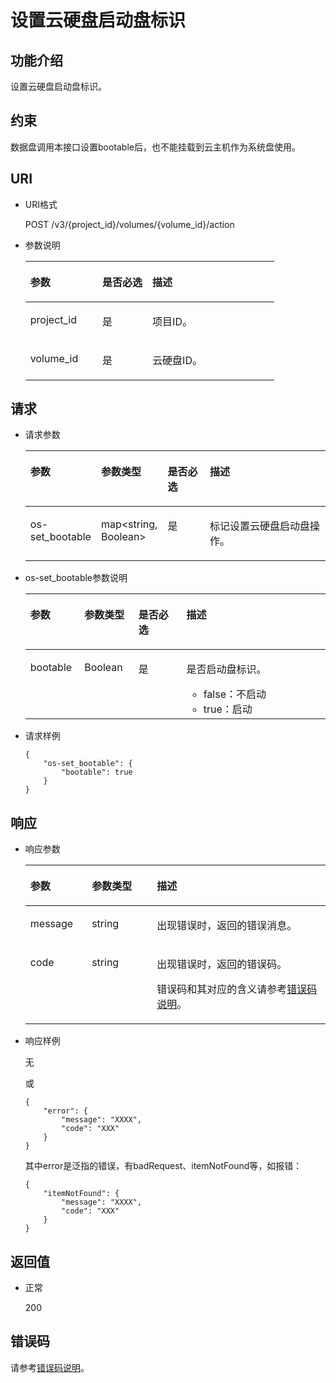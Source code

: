 # 设置云硬盘启动盘标识<a name="ZH-CN_TOPIC_0103340192"></a>

## 功能介绍<a name="section19390540"></a>

设置云硬盘启动盘标识。

## 约束<a name="section58153866104128"></a>

数据盘调用本接口设置bootable后，也不能挂载到云主机作为系统盘使用。

## URI<a name="section40297137"></a>

-   URI格式

    POST /v3/\{project\_id\}/volumes/\{volume\_id\}/action

-   参数说明

    <a name="table8745607"></a>
    <table><thead align="left"><tr id="row15985080"><th class="cellrowborder" valign="top" width="28.92%" id="mcps1.1.4.1.1"><p id="p19723089"><a name="p19723089"></a><a name="p19723089"></a>参数</p>
    </th>
    <th class="cellrowborder" valign="top" width="20.07%" id="mcps1.1.4.1.2"><p id="p54066375"><a name="p54066375"></a><a name="p54066375"></a>是否必选</p>
    </th>
    <th class="cellrowborder" valign="top" width="51.01%" id="mcps1.1.4.1.3"><p id="p17300225"><a name="p17300225"></a><a name="p17300225"></a>描述</p>
    </th>
    </tr>
    </thead>
    <tbody><tr id="row59140967"><td class="cellrowborder" valign="top" width="28.92%" headers="mcps1.1.4.1.1 "><p id="p25689059"><a name="p25689059"></a><a name="p25689059"></a>project_id</p>
    </td>
    <td class="cellrowborder" valign="top" width="20.07%" headers="mcps1.1.4.1.2 "><p id="p439002"><a name="p439002"></a><a name="p439002"></a>是</p>
    </td>
    <td class="cellrowborder" valign="top" width="51.01%" headers="mcps1.1.4.1.3 "><p id="p35559222"><a name="p35559222"></a><a name="p35559222"></a>项目ID。</p>
    </td>
    </tr>
    <tr id="row51597550"><td class="cellrowborder" valign="top" width="28.92%" headers="mcps1.1.4.1.1 "><p id="p18651996"><a name="p18651996"></a><a name="p18651996"></a>volume_id</p>
    </td>
    <td class="cellrowborder" valign="top" width="20.07%" headers="mcps1.1.4.1.2 "><p id="p34416674"><a name="p34416674"></a><a name="p34416674"></a>是</p>
    </td>
    <td class="cellrowborder" valign="top" width="51.01%" headers="mcps1.1.4.1.3 "><p id="p36287209"><a name="p36287209"></a><a name="p36287209"></a>云硬盘ID。</p>
    </td>
    </tr>
    </tbody>
    </table>


## 请求<a name="section27129916"></a>

-   请求参数

    <a name="zh-cn_topic_0058626629_table42671863"></a>
    <table><thead align="left"><tr id="zh-cn_topic_0058626629_row12592542"><th class="cellrowborder" valign="top" width="18%" id="mcps1.1.5.1.1"><p id="zh-cn_topic_0058626629_p13362997"><a name="zh-cn_topic_0058626629_p13362997"></a><a name="zh-cn_topic_0058626629_p13362997"></a>参数</p>
    </th>
    <th class="cellrowborder" valign="top" width="18%" id="mcps1.1.5.1.2"><p id="zh-cn_topic_0058626629_p8661001"><a name="zh-cn_topic_0058626629_p8661001"></a><a name="zh-cn_topic_0058626629_p8661001"></a>参数类型</p>
    </th>
    <th class="cellrowborder" valign="top" width="16%" id="mcps1.1.5.1.3"><p id="zh-cn_topic_0058626629_p30452481"><a name="zh-cn_topic_0058626629_p30452481"></a><a name="zh-cn_topic_0058626629_p30452481"></a>是否必选</p>
    </th>
    <th class="cellrowborder" valign="top" width="48%" id="mcps1.1.5.1.4"><p id="zh-cn_topic_0058626629_p50731910"><a name="zh-cn_topic_0058626629_p50731910"></a><a name="zh-cn_topic_0058626629_p50731910"></a>描述</p>
    </th>
    </tr>
    </thead>
    <tbody><tr id="zh-cn_topic_0058626629_row5187493615377"><td class="cellrowborder" valign="top" width="18%" headers="mcps1.1.5.1.1 "><p id="zh-cn_topic_0058626629_p4112025815377"><a name="zh-cn_topic_0058626629_p4112025815377"></a><a name="zh-cn_topic_0058626629_p4112025815377"></a>os-set_bootable</p>
    </td>
    <td class="cellrowborder" valign="top" width="18%" headers="mcps1.1.5.1.2 "><p id="zh-cn_topic_0058626629_p4240658415377"><a name="zh-cn_topic_0058626629_p4240658415377"></a><a name="zh-cn_topic_0058626629_p4240658415377"></a>map&lt;string, Boolean&gt;</p>
    </td>
    <td class="cellrowborder" valign="top" width="16%" headers="mcps1.1.5.1.3 "><p id="zh-cn_topic_0058626629_p1238131615377"><a name="zh-cn_topic_0058626629_p1238131615377"></a><a name="zh-cn_topic_0058626629_p1238131615377"></a>是</p>
    </td>
    <td class="cellrowborder" valign="top" width="48%" headers="mcps1.1.5.1.4 "><p id="zh-cn_topic_0058626629_p6336250715377"><a name="zh-cn_topic_0058626629_p6336250715377"></a><a name="zh-cn_topic_0058626629_p6336250715377"></a>标记设置云硬盘启动盘操作。</p>
    </td>
    </tr>
    </tbody>
    </table>

-   os-set\_bootable参数说明

    <a name="zh-cn_topic_0058626629_table38065209105423"></a>
    <table><thead align="left"><tr id="zh-cn_topic_0058626629_row47014882105423"><th class="cellrowborder" valign="top" width="18%" id="mcps1.1.5.1.1"><p id="zh-cn_topic_0058626629_p50109122105423"><a name="zh-cn_topic_0058626629_p50109122105423"></a><a name="zh-cn_topic_0058626629_p50109122105423"></a>参数</p>
    </th>
    <th class="cellrowborder" valign="top" width="18%" id="mcps1.1.5.1.2"><p id="zh-cn_topic_0058626629_p32307099105423"><a name="zh-cn_topic_0058626629_p32307099105423"></a><a name="zh-cn_topic_0058626629_p32307099105423"></a>参数类型</p>
    </th>
    <th class="cellrowborder" valign="top" width="16%" id="mcps1.1.5.1.3"><p id="zh-cn_topic_0058626629_p66738196105423"><a name="zh-cn_topic_0058626629_p66738196105423"></a><a name="zh-cn_topic_0058626629_p66738196105423"></a>是否必选</p>
    </th>
    <th class="cellrowborder" valign="top" width="48%" id="mcps1.1.5.1.4"><p id="zh-cn_topic_0058626629_p37084757105423"><a name="zh-cn_topic_0058626629_p37084757105423"></a><a name="zh-cn_topic_0058626629_p37084757105423"></a>描述</p>
    </th>
    </tr>
    </thead>
    <tbody><tr id="zh-cn_topic_0058626629_row65642867105423"><td class="cellrowborder" valign="top" width="18%" headers="mcps1.1.5.1.1 "><p id="zh-cn_topic_0058626629_p5950372711131"><a name="zh-cn_topic_0058626629_p5950372711131"></a><a name="zh-cn_topic_0058626629_p5950372711131"></a>bootable</p>
    </td>
    <td class="cellrowborder" valign="top" width="18%" headers="mcps1.1.5.1.2 "><p id="zh-cn_topic_0058626629_p45274007105423"><a name="zh-cn_topic_0058626629_p45274007105423"></a><a name="zh-cn_topic_0058626629_p45274007105423"></a>Boolean</p>
    </td>
    <td class="cellrowborder" valign="top" width="16%" headers="mcps1.1.5.1.3 "><p id="zh-cn_topic_0058626629_p43315944105423"><a name="zh-cn_topic_0058626629_p43315944105423"></a><a name="zh-cn_topic_0058626629_p43315944105423"></a>是</p>
    </td>
    <td class="cellrowborder" valign="top" width="48%" headers="mcps1.1.5.1.4 "><p id="zh-cn_topic_0058626629_p18930541105423"><a name="zh-cn_topic_0058626629_p18930541105423"></a><a name="zh-cn_topic_0058626629_p18930541105423"></a>是否启动盘标识。</p>
    <a name="zh-cn_topic_0058626629_ul1334240319356"></a><a name="zh-cn_topic_0058626629_ul1334240319356"></a><ul id="zh-cn_topic_0058626629_ul1334240319356"><li>false：不启动</li><li>true：启动</li></ul>
    </td>
    </tr>
    </tbody>
    </table>

-   请求样例

    ```
    {
        "os-set_bootable": {
            "bootable": true
        }
    }
    ```


## 响应<a name="section42842654"></a>

-   响应参数

    <a name="zh-cn_topic_0058626629_table46654279102454"></a>
    <table><thead align="left"><tr id="zh-cn_topic_0058626629_row6664264102454"><th class="cellrowborder" valign="top" width="20.48%" id="mcps1.1.4.1.1"><p id="zh-cn_topic_0058626629_p2934472102454"><a name="zh-cn_topic_0058626629_p2934472102454"></a><a name="zh-cn_topic_0058626629_p2934472102454"></a>参数</p>
    </th>
    <th class="cellrowborder" valign="top" width="21.69%" id="mcps1.1.4.1.2"><p id="zh-cn_topic_0058626629_p1338569102927"><a name="zh-cn_topic_0058626629_p1338569102927"></a><a name="zh-cn_topic_0058626629_p1338569102927"></a>参数类型</p>
    </th>
    <th class="cellrowborder" valign="top" width="57.830000000000005%" id="mcps1.1.4.1.3"><p id="zh-cn_topic_0058626629_p23036595102454"><a name="zh-cn_topic_0058626629_p23036595102454"></a><a name="zh-cn_topic_0058626629_p23036595102454"></a>描述</p>
    </th>
    </tr>
    </thead>
    <tbody><tr id="zh-cn_topic_0058626629_row12419334102454"><td class="cellrowborder" valign="top" width="20.48%" headers="mcps1.1.4.1.1 "><p id="zh-cn_topic_0058626629_p66442012102454"><a name="zh-cn_topic_0058626629_p66442012102454"></a><a name="zh-cn_topic_0058626629_p66442012102454"></a>message</p>
    </td>
    <td class="cellrowborder" valign="top" width="21.69%" headers="mcps1.1.4.1.2 "><p id="zh-cn_topic_0058626629_p58201874102927"><a name="zh-cn_topic_0058626629_p58201874102927"></a><a name="zh-cn_topic_0058626629_p58201874102927"></a>string</p>
    </td>
    <td class="cellrowborder" valign="top" width="57.830000000000005%" headers="mcps1.1.4.1.3 "><p id="zh-cn_topic_0058626629_p9725329102454"><a name="zh-cn_topic_0058626629_p9725329102454"></a><a name="zh-cn_topic_0058626629_p9725329102454"></a>出现错误时，返回的错误消息。</p>
    </td>
    </tr>
    <tr id="zh-cn_topic_0058626629_row20419099102454"><td class="cellrowborder" valign="top" width="20.48%" headers="mcps1.1.4.1.1 "><p id="zh-cn_topic_0058626629_p43334338102454"><a name="zh-cn_topic_0058626629_p43334338102454"></a><a name="zh-cn_topic_0058626629_p43334338102454"></a>code</p>
    </td>
    <td class="cellrowborder" valign="top" width="21.69%" headers="mcps1.1.4.1.2 "><p id="zh-cn_topic_0058626629_p16731376102927"><a name="zh-cn_topic_0058626629_p16731376102927"></a><a name="zh-cn_topic_0058626629_p16731376102927"></a>string</p>
    </td>
    <td class="cellrowborder" valign="top" width="57.830000000000005%" headers="mcps1.1.4.1.3 "><p id="zh-cn_topic_0058626629_p29729347102454"><a name="zh-cn_topic_0058626629_p29729347102454"></a><a name="zh-cn_topic_0058626629_p29729347102454"></a>出现错误时，返回的错误码。</p>
    <p id="zh-cn_topic_0058626629_p66237533102454"><a name="zh-cn_topic_0058626629_p66237533102454"></a><a name="zh-cn_topic_0058626629_p66237533102454"></a>错误码和其对应的含义请参考<a href="错误码说明.md">错误码说明</a>。</p>
    </td>
    </tr>
    </tbody>
    </table>

-   响应样例

    无

    或

    ```
    {
        "error": {
            "message": "XXXX", 
            "code": "XXX"
        }
    }
    ```

    其中error是泛指的错误，有badRequest、itemNotFound等，如报错：

    ```
    {
        "itemNotFound": {
            "message": "XXXX", 
            "code": "XXX"
        }
    }
    ```


## 返回值<a name="section50039568"></a>

-   正常

    200


## 错误码<a name="section431317151242"></a>

请参考[错误码说明](错误码说明.md)。

